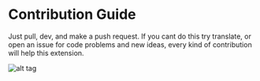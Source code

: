 
# Contribution Guide

Just pull, dev, and make a push request. If you cant do this try translate, or open an issue for code problems and new ideas, every kind of contribution will help this extension.

![alt tag](http://i.ytimg.com/vi/Z6gG3tKDBlk/maxresdefault.jpg)
